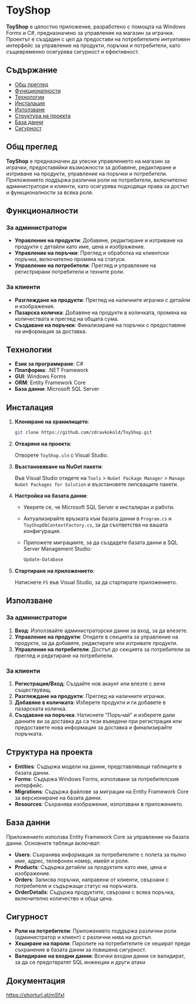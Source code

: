 ﻿# ToyShop

**ToyShop** е цялостно приложение, разработено с помощта на Windows Forms и C#, предназначено за управление на магазин за играчки. Проектът е създаден с цел да предостави на потребителите интуитивен интерфейс за управление на продукти, поръчки и потребители, като същевременно осигурява сигурност и ефективност.

## Съдържание

- [Общ преглед](#общ-преглед)
- [Функционалности](#функционалности)
- [Технологии](#технологии)
- [Инсталация](#инсталация)
- [Използване](#използване)
- [Структура на проекта](#структура-на-проекта)
- [База данни](#база-данни)
- [Сигурност](#сигурност)

## Общ преглед

**ToyShop** е предназначен да улесни управлението на магазин за играчки, предоставяйки възможности за добавяне, редактиране и изтриване на продукти, управление на поръчки и потребители. Приложението поддържа различни роли на потребители, включително администратори и клиенти, като осигурява подходящи права за достъп и функционалности за всяка роля.

## Функционалности

### За администратори

- **Управление на продукти**: Добавяне, редактиране и изтриване на продукти с детайли като име, цена и изображение.
- **Управление на поръчки**: Преглед и обработка на клиентски поръчки, включително промяна на статуси.
- **Управление на потребители**: Преглед и управление на регистрирани потребители и техните роли.

### За клиенти

- **Разглеждане на продукти**: Преглед на наличните играчки с детайли и изображения.
- **Пазарска количка**: Добавяне на продукти в количката, промяна на количествата и преглед на общата сума.
- **Създаване на поръчки**: Финализиране на поръчки с предоставяне на информация за доставка.

## Технологии

- **Език за програмиране**: C#
- **Платформа**: .NET Framework
- **GUI**: Windows Forms
- **ORM**: Entity Framework Core
- **База данни**: Microsoft SQL Server

## Инсталация

1. **Клониране на хранилището**:

   ```bash
   git clone https://github.com/zdravkokold/ToyShop.git
   ```

2. **Отваряне на проекта**:

   Отворете `ToyShop.sln` с Visual Studio.

3. **Възстановяване на NuGet пакети**:

   Във Visual Studio отидете на `Tools` > `NuGet Package Manager` > `Manage NuGet Packages for Solution` и възстановете липсващите пакети.

4. **Настройка на базата данни**:

   - Уверете се, че Microsoft SQL Server е инсталиран и работи.
   - Актуализирайте връзката към базата данни в `Program.cs` и `ToyShopDbContextFactory.cs`, за да съответства на вашата конфигурация.
   - Приложете миграциите, за да създадете базата данни в SQL Server Management Studio:

     ```bash
     Update-Database
     ```

5. **Стартиране на приложението**:

   Натиснете `F5` във Visual Studio, за да стартирате приложението.

## Използване

### За администратори

1. **Вход**: Използвайте администраторски данни за вход, за да влезете.
2. **Управление на продукти**: Отидете в секцията за управление на продукти, за да добавяте, редактирате или изтривате продукти.
3. **Управление на потребители**: Достъп до секцията за потребители за преглед и редктиране на потребители.

### За клиенти

1. **Регистрация/Вход**: Създайте нов акаунт или влезте с вече съществуващ.
2. **Разглеждане на продукти**: Преглед на наличните играчки.
3. **Добавяне в количката**: Изберете продукти и ги добавете в пазарската количка.
4. **Създаване на поръчка**: Натиснете "Поръчай" и изберете дали данните ви за доставка да са тези въведени при регистрация или предоставете нова информация за доставка и финализирайте поръчката.

## Структура на проекта

- **Entities**: Съдържа модели на данни, представляващи таблиците в базата данни.
- **Forms**: Съдържа Windows Forms, използвани за потребителския интерфейс.
- **Migrations**: Съдържа файлове за миграции на Entity Framework Core за версиониране на базата данни.
- **Resources**: Съхранява изображения, използвани в приложението.

## База данни

Приложението използва Entity Framework Core за управление на базата данни. Основните таблици включват:

- **Users**: Съхранява информация за потребителите с полета за пълно име, адрес, телефонен номер, имейл и роля.
- **Products**: Съдържа детайли за продуктите като име, цена и изображение.
- **Orders**: Записва поръчки, направени от клиенти, свързани с потребителя и съдържащи статус на поръчката.
- **OrderDetails**: Съдържа продуктите, свързани с всяка поръчка, включително количество и обща цена.

## Сигурност

- **Роли на потребители**: Приложението поддържа различни роли (администратор и клиент) с различни нива на достъп.
- **Хеширане на пароли**: Паролите на потребителите се хешират преди съхранение в базата данни за повишена сигурност.
- **Валидиране на входни данни**: Всички входни данни се валидират, за да се предотвратят SQL инжекции и други атаки 

## Документация
https://shorturl.at/mSfxI